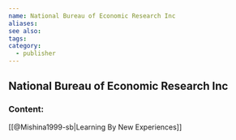 ```yaml
---
name: National Bureau of Economic Research Inc
aliases:
see also:
tags:
category:
  - publisher
---
```


## National Bureau of Economic Research Inc

### Content:
[[@Mishina1999-sb|Learning By New Experiences]]